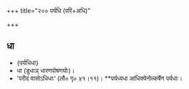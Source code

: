 +++
title="२०० पर्यधि (परि+अधि)"

+++

## धा
- {पर्यधिधा}
- धा (डुधाञ् धारणपोषणयोः)।
- 'परीदं वासोऽधिधाः' (लौ० गृ० ४१।११)। **पर्यध्यधा आधिक्येनोत्कर्षेण पर्यधाः।
